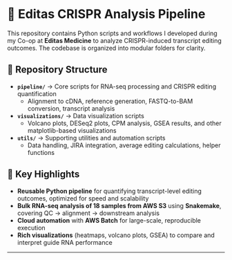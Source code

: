 # 🧬 Editas CRISPR Analysis Pipeline  

This repository contains Python scripts and workflows I developed during my Co-op at **Editas Medicine** to analyze CRISPR-induced transcript editing outcomes. The codebase is organized into modular folders for clarity.  

## 📂 Repository Structure  
- **`pipeline/`** → Core scripts for RNA-seq processing and CRISPR editing quantification  
  - Alignment to cDNA, reference generation, FASTQ-to-BAM conversion, transcript analysis  
- **`visualizations/`** → Data visualization scripts  
  - Volcano plots, DESeq2 plots, CPM analysis, GSEA results, and other matplotlib-based visualizations  
- **`utils/`** → Supporting utilities and automation scripts  
  - Data handling, JIRA integration, average editing calculations, helper functions  

## 🚀 Key Highlights  
- **Reusable Python pipeline** for quantifying transcript-level editing outcomes, optimized for speed and scalability  
- **Bulk RNA-seq analysis of 18 samples from AWS S3** using **Snakemake**, covering QC → alignment → downstream analysis  
- **Cloud automation** with **AWS Batch** for large-scale, reproducible execution  
- **Rich visualizations** (heatmaps, volcano plots, GSEA) to compare and interpret guide RNA performance  

---
